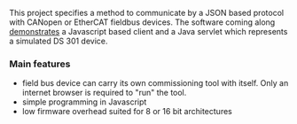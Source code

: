 This project specifies a method to communicate by a JSON based protocol with CANopen or EtherCAT fieldbus devices.
The software coming along [demonstrates](http://json-sdo-demo.appspot.com) a Javascript based client and a Java servlet which represents a simulated DS 301 device.

### Main features ###
  * field bus device can carry its own commissioning tool with itself. Only an internet browser is required to "run" the tool.
  * simple programming in Javascript
  * low firmware overhead suited for 8 or 16 bit architectures